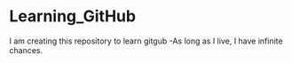 # Learning_GitHub
I am creating this repository to learn gitgub
-As long as I live, I have infinite chances.
